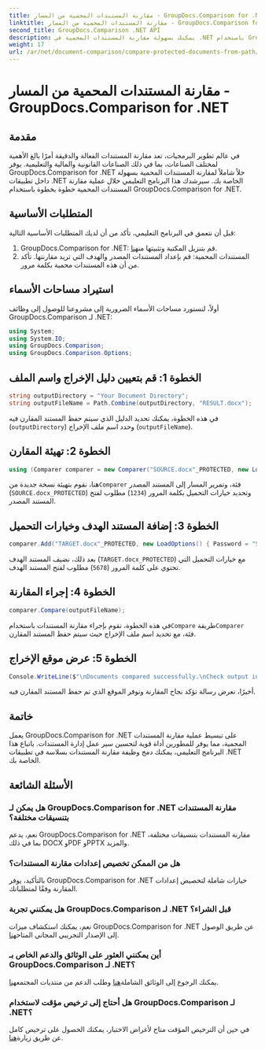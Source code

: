 ```yaml
---
title: مقارنة المستندات المحمية من المسار - GroupDocs.Comparison for .NET
linktitle: مقارنة المستندات المحمية من المسار - GroupDocs.Comparison for .NET
second_title: GroupDocs.Comparison .NET API
description: يمكنك بسهولة مقارنة المستندات المحمية في .NET باستخدام GroupDocs.Comparison لتحقيق التكامل السلس. تعزيز سير عمل إدارة المستندات الخاصة بك.
weight: 17
url: /ar/net/document-comparison/compare-protected-documents-from-path/
---
```


# مقارنة المستندات المحمية من المسار - GroupDocs.Comparison for .NET

## مقدمة
في عالم تطوير البرمجيات، تعد مقارنة المستندات الفعالة والدقيقة أمرًا بالغ الأهمية لمختلف الصناعات، بما في ذلك الصناعات القانونية والمالية والتعليمية. يوفر GroupDocs.Comparison for .NET حلاً شاملاً لمقارنة المستندات المحمية بسهولة داخل تطبيقات .NET الخاصة بك. سيرشدك هذا البرنامج التعليمي خلال عملية مقارنة المستندات المحمية خطوة بخطوة باستخدام GroupDocs.Comparison for .NET.
## المتطلبات الأساسية
قبل أن نتعمق في البرنامج التعليمي، تأكد من أن لديك المتطلبات الأساسية التالية:
1.  GroupDocs.Comparison for .NET: قم بتنزيل المكتبة وتثبيتها من[هنا](https://releases.groupdocs.com/comparison/net/).
2. المستندات المحمية: قم بإعداد المستندات المصدر والهدف التي تريد مقارنتها. تأكد من أن هذه المستندات محمية بكلمة مرور.

## استيراد مساحات الأسماء
أولاً، لنستورد مساحات الأسماء الضرورية إلى مشروعنا للوصول إلى وظائف GroupDocs.Comparison لـ .NET:
```csharp
using System;
using System.IO;
using GroupDocs.Comparison;
using GroupDocs.Comparison.Options;
```

## الخطوة 1: قم بتعيين دليل الإخراج واسم الملف
```csharp
string outputDirectory = "Your Document Directory";
string outputFileName = Path.Combine(outputDirectory, "RESULT.docx");
```
في هذه الخطوة، يمكنك تحديد الدليل الذي سيتم حفظ المستند المقارن فيه (`outputDirectory`) وحدد اسم ملف الإخراج (`outputFileName`).
## الخطوة 2: تهيئة المقارن
```csharp
using (Comparer comparer = new Comparer("SOURCE.docx"_PROTECTED, new LoadOptions(){ Password = "1234" }))
```
 هنا، نقوم بتهيئة نسخة جديدة من`Comparer` فئة، وتمرير المسار إلى المستند المصدر (`SOURCE.docx_PROTECTED`) وتحديد خيارات التحميل بكلمة المرور (`1234`) مطلوب لفتح المستند المصدر.
## الخطوة 3: إضافة المستند الهدف وخيارات التحميل
```csharp
comparer.Add("TARGET.docx"_PROTECTED, new LoadOptions() { Password = "5678" });
```
بعد ذلك، نضيف المستند الهدف (`TARGET.docx_PROTECTED`) مع خيارات التحميل التي تحتوي على كلمة المرور (`5678`) مطلوب لفتح المستند الهدف.
## الخطوة 4: إجراء المقارنة
```csharp
comparer.Compare(outputFileName);
```
 في هذه الخطوة، نقوم بإجراء مقارنة المستندات باستخدام`Compare` طريقة`Comparer` فئة، مع تحديد اسم ملف الإخراج حيث سيتم حفظ المستند المقارن.
## الخطوة 5: عرض موقع الإخراج
```csharp
Console.WriteLine($"\nDocuments compared successfully.\nCheck output in {Directory.GetCurrentDirectory()}.");
```
أخيرًا، نعرض رسالة تؤكد نجاح المقارنة ونوفر الموقع الذي تم حفظ المستند المقارن فيه.

## خاتمة
يعمل GroupDocs.Comparison for .NET على تبسيط عملية مقارنة المستندات المحمية، مما يوفر للمطورين أداة قوية لتحسين سير عمل إدارة المستندات. باتباع هذا البرنامج التعليمي، يمكنك دمج وظيفة مقارنة المستندات بسلاسة في تطبيقات .NET الخاصة بك.
## الأسئلة الشائعة
### هل يمكن لـ GroupDocs.Comparison for .NET مقارنة المستندات بتنسيقات مختلفة؟
نعم، يدعم GroupDocs.Comparison for .NET مقارنة المستندات بتنسيقات مختلفة، بما في ذلك DOCX وPDF وPPTX والمزيد.
### هل من الممكن تخصيص إعدادات مقارنة المستندات؟
بالتأكيد، يوفر GroupDocs.Comparison for .NET خيارات شاملة لتخصيص إعدادات المقارنة وفقًا لمتطلباتك.
### هل يمكنني تجربة GroupDocs.Comparison لـ .NET قبل الشراء؟
 نعم، يمكنك استكشاف ميزات GroupDocs.Comparison for .NET عن طريق الوصول إلى الإصدار التجريبي المجاني المتاح[هنا](https://releases.groupdocs.com/).
### أين يمكنني العثور على الوثائق والدعم الخاص بـ GroupDocs.Comparison لـ .NET؟
 يمكنك الرجوع إلى الوثائق الشاملة[هنا](https://tutorials.groupdocs.com/comparison/net/) وطلب الدعم من منتديات المجتمع[هنا](https://forum.groupdocs.com/c/comparison/12).
### هل أحتاج إلى ترخيص مؤقت لاستخدام GroupDocs.Comparison لـ .NET؟
 في حين أن الترخيص المؤقت متاح لأغراض الاختبار، يمكنك الحصول على ترخيص كامل عن طريق زيارة[هنا](https://purchase.groupdocs.com/buy).